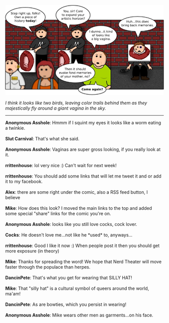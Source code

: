 <!--
.. title: Deliverance
.. slug: deliverance
.. date: 2010/08/30 00:00:00
.. tags: 
.. link: 
.. description: 
-->

<a href='deliverance.html' title='View comments'>
<img class='comic' src='../assets/comics/20100830.jpg' />
</a>

<em>I think it looks like two birds, leaving color trails behind them as they majestically fly around a giant vagina in the sky.</em>

<!-- TEASER_END -->
<hr />

<div class='comments'>
<b>Anonymous Asshole</b>: Hmmm if I squint my eyes it looks like a worm eating a twinkie.<br /><br />
<b>Slut Carnival</b>: That's what she said.<br /><br />
<b>Anonymous Asshole</b>: Vaginas are super gross looking, if you really look at it. <br /><br />
<b>rrittenhouse</b>: lol very nice :) Can't wait for next week!<br /><br />
<b>rrittenhouse</b>: You should add some links that will let me tweet it and or add it to my facebook.<br /><br />
<b>Alex</b>: there are some right under the comic, also a RSS feed button, I believe<br /><br />
<b>Mike</b>: How does this look? I moved the main links to the top and added some special "share" links for the comic you're on.<br /><br />
<b>Anonymous Asshole</b>: looks like you still love cocks, cock lover.<br /><br />
<b>Cocks</b>: He doesn't love me...not like he *used* to, anyways...<br /><br />
<b>rrittenhouse</b>: Good I like it now :) When people post it then you should get more exposure (in theory)<br /><br />
<b>Mike</b>: Thanks for spreading the word! We hope that Nerd Theater will move faster through the populace than herpes.<br /><br />
<b>DancinPete</b>: That's what you get for wearing that SILLY HAT!<br /><br />
<b>Mike</b>: That "silly hat" is a cultural symbol of queers around the world, ma'am!<br /><br />
<b>DancinPete</b>: As are bowties, which you persist in wearing!<br /><br />
<b>Anonymous Asshole</b>: Mike wears other men as garments...on his face.<br /><br />
</div>

